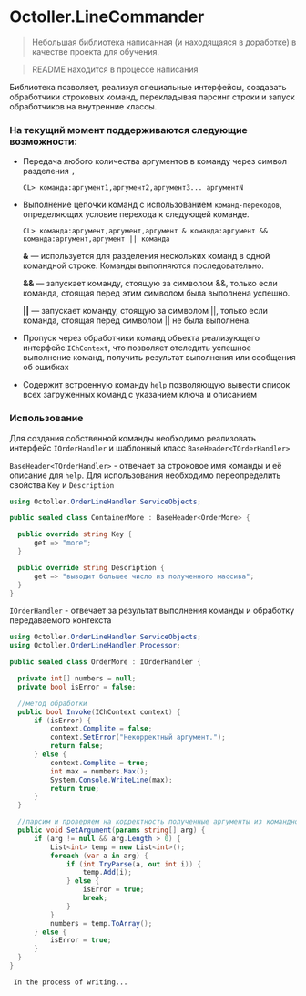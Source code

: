 # Octoller.LineCommander
> Небольшая библиотека написанная (и находящаяся в доработке) в качестве проекта для обучения.

> README находится в процессе написания

Библиотека позволяет, реализуя специальные интерфейсы, создавать обработчики строковых команд, перекладывая парсинг строки и запуск обработчиков на внутренние классы. 

### На текущий момент поддерживаются следующие возможности:
* Передача любого количества аргументов в команду через символ разделения `,`

      CL> команда:аргумент1,аргумент2,аргумент3... аргументN
      

* Выполнение цепочки команд с использованием `команд-переходов`, определяющих условие перехода к следующей команде. 
 
      CL> команда:аргумент,аргумент,аргумент & команда:аргумент && команда:аргумент,аргумент || команда  
       
  **&**  — используется для разделения нескольких команд в одной командной строке. Команды выполняются последовательно.

  **&&** — запускает команду, стоящую за символом &&, только если команда, стоящая перед этим символом была выполнена успешно.

  **||** — запускает команду, стоящую за символом ||, только если команда, стоящая перед символом || не была выполнена.
  
  
* Пропуск через обработчики команд объекта реализующего интерфейс `IChContext`, что позволяет отследить успешное выполнение команд, получить результат выполнения или сообщения об ошибках

* Содержит встроенную команду `help` позволяющую вывести список всех загруженных команд с указанием ключа и описанием

### Использование
Для создания собственной команды необходимо реализовать интерфейс `IOrderHandler` и шаблонный класс `BaseHeader<TOrderHandler>`

`BaseHeader<TOrderHandler>` - отвечает за строковое имя команды и её описание для `help`.
Для использования необходимо переопределить свойства `Key` и `Description`

```C#
using Octoller.OrderLineHandler.ServiceObjects;

public sealed class ContainerMore : BaseHeader<OrderMore> {

  public override string Key {
      get => "more";
  }

  public override string Description {
      get => "выводит большее число из полученного массива";
  }
}
```

`IOrderHandler` - отвечает за результат выполнения команды и обработку передаваемого контекста

```C#
using Octoller.OrderLineHandler.ServiceObjects;
using Octoller.OrderLineHandler.Processor;

public sealed class OrderMore : IOrderHandler {

  private int[] numbers = null;
  private bool isError = false;

  //метод обработки
  public bool Invoke(IChContext context) {
      if (isError) {
          context.Complite = false;
          context.SetError("Некорректный аргумент.");
          return false;
      } else {
          context.Complite = true;
          int max = numbers.Max();
          System.Console.WriteLine(max);
          return true;
      }
  }

  //парсим и проверяем на корректность полученные аргументы из командной строки
  public void SetArgument(params string[] arg) {
      if (arg != null && arg.Length > 0) {
          List<int> temp = new List<int>();
          foreach (var a in arg) {
              if (int.TryParse(a, out int i)) {
                  temp.Add(i);
              } else {
                  isError = true;
                  break;
              }
          }
          numbers = temp.ToArray();
      } else {
          isError = true;
      }
  }
}
```

     In the process of writing...
